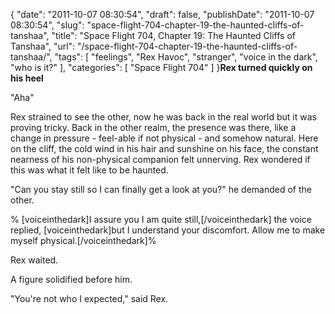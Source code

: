 {
    "date": "2011-10-07 08:30:54",
    "draft": false,
    "publishDate": "2011-10-07 08:30:54",
    "slug": "space-flight-704-chapter-19-the-haunted-cliffs-of-tanshaa",
    "title": "Space Flight 704, Chapter 19: The Haunted Cliffs of Tanshaa",
    "url": "\/space-flight-704-chapter-19-the-haunted-cliffs-of-tanshaa\/",
    "tags": [
        "feelings",
        "Rex Havoc",
        "stranger",
        "voice in the dark",
        "who is it?"
    ],
    "categories": [
        "Space Flight 704"
    ]
}**Rex turned quickly on his heel**

"Aha"

Rex strained to see the other, now he was back in the real world but it
was proving tricky. Back in the other realm, the presence was there,
like a change in pressure - feel-able if not physical - and somehow
natural. Here on the cliff, the cold wind in his hair and sunshine on
his face, the constant nearness of his non-physical companion felt
unnerving. Rex wondered if this was what it felt like to be haunted.

"Can you stay still so I can finally get a look at you?" he demanded of
the other.

% \[voiceinthedark\]I assure you I am quite still,\[/voiceinthedark\]
the voice replied, \[voiceinthedark\]but I understand your discomfort.
Allow me to make myself physical.\[/voiceinthedark\]%

Rex waited.

A figure solidified before him.

"You're not who I expected," said Rex.